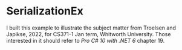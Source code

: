 # SerializationEx
I built this example to illustrate the subject matter from Troelsen and Japikse, 2022, for CS371-1 Jan term, Whitworth University. Those interested in it should refer to _Pro C# 10 with .NET 6_ chapter 19.

